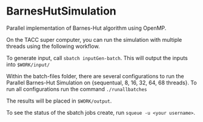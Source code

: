 # BarnesHutSimulation
Parallel implementation of Barnes-Hut algorithm using OpenMP.

On the TACC super computer, you can run the simulation with multiple threads using the following
workflow.

To generate input, call `sbatch inputGen-batch`.  This will output the inputs into `$WORK/input/`

Within the batch-files folder, there are several configurations to run the Parallel Barnes-Hut
Simulation on {sequentual, 8, 16, 32, 64, 68 threads}.  To run all configurations run the command 
`./runallbatches`

The results will be placed in `$WORK/output`.

To see the status of the sbatch jobs create, run `squeue -u <your username>`.